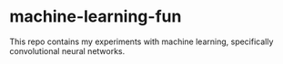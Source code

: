 # machine-learning-fun
This repo contains my experiments with machine learning, specifically convolutional neural networks.
